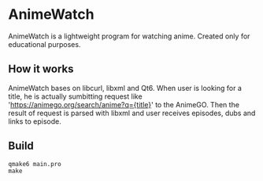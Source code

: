 # AnimeWatch
AnimeWatch is a lightweight program for watching anime. Created only for educational purposes.

## How it works
AnimeWatch bases on libcurl, libxml and Qt6. When user is looking for a title, he is actually sumbitting request like 'https://animego.org/search/anime?q={title}' to the AnimeGO. Then the result of request is parsed with libxml and user receives episodes, dubs and links to episode.

## Build
```
qmake6 main.pro
make
```

